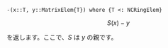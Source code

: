 ```
-(x::T, y::MatrixElem{T}) where {T <: NCRingElem}
```

$$
S(x) - y
$$

を返します。ここで、$S$ は $y$ の親です。
